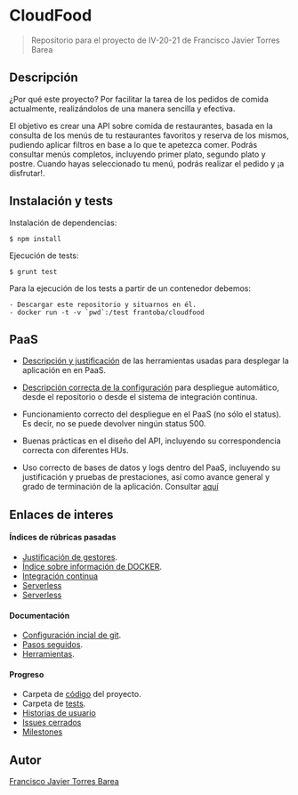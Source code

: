 # CloudFood
> Repositorio para el proyecto de IV-20-21 de Francisco Javier Torres Barea

## Descripción

¿Por qué este proyecto? Por facilitar la tarea de los pedidos de comida actualmente, realizándolos de una manera sencilla y efectiva.

El objetivo es crear una API sobre comida de restaurantes, basada en la consulta de los menús de tu restaurantes favoritos y reserva de los mismos, pudiendo aplicar filtros en base a lo que te apetezca comer. Podrás consultar menús completos, incluyendo primer plato, segundo plato y postre. Cuando hayas seleccionado tu menú, podrás realizar el pedido y ¡a disfrutar!.

## Instalación y tests
Instalación de dependencias:
~~~
$ npm install
~~~
Ejecución de tests:
~~~
$ grunt test
~~~

Para la ejecución de los tests a partir de un contenedor debemos:
~~~
- Descargar este repositorio y situarnos en él.
- docker run -t -v `pwd`:/test frantoba/cloudfood
~~~

## PaaS

- [Descripción y justificación](./docs/just_paas.md) de las herramientas usadas para desplegar la aplicación en en PaaS.

- [Descripción correcta de la configuración](./docs/confi_paas.md) para despliegue automático, desde el repositorio o desde el sistema de integración continua.

- Funcionamiento correcto del despliegue en el PaaS (no sólo el status). Es decir, no se puede devolver ningún status 500.
- Buenas prácticas en el diseño del API, incluyendo su correspondencia correcta con diferentes HUs.

- Uso correcto de bases de datos y logs dentro del PaaS, incluyendo su justificación y pruebas de prestaciones, así como avance general y grado de terminación de la aplicación. Consultar [aquí](./docs/confi_paas.md)



## Enlaces de interes

#### Índices de rúbricas pasadas
- [Justificación de gestores](./docs/just_her.md).
- [Índice sobre información de DOCKER](./docs/indicedocker.md).
- [Integración continua](./docs/icont.md)
- [Serverless](./docs/serverless.md) 
- [Serverless](./docs/microservicios.md) 


#### Documentación
- [Configuración incial de git](./docs/configuracion_inicial.md).
- [Pasos seguidos](./docs/pasos.md).
- [Herramientas](./docs/herramientas.md).

#### Progreso
- Carpeta de [código](./src) del proyecto.
- Carpeta de [tests](./tests).
- [Historias de usuario](https://github.com/FranToBa/CloudFood/issues?q=is%3Aopen+is%3Aissue+label%3Auser-stories)
- [Issues cerrados](https://github.com/FranToBa/CloudFood/issues?q=is%3Aissue+is%3Aclosed)
- [Milestones](https://github.com/FranToBa/CloudFood/milestones)




## Autor
[Francisco Javier Torres Barea](https://github.com/FranToBa)


